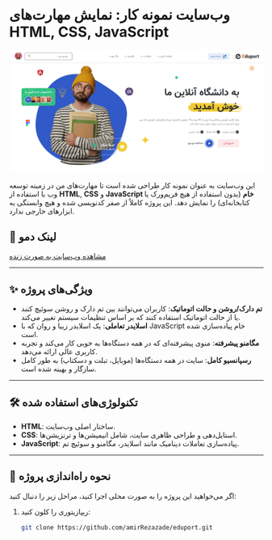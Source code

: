# وب‌سایت نمونه کار: نمایش مهارت‌های HTML, CSS, JavaScript

![Preview](./images/demo.PNG) 

این وب‌سایت به عنوان نمونه کار طراحی شده است تا مهارت‌های من در زمینه توسعه وب با استفاده از **HTML**, **CSS** و **JavaScript خام** (بدون استفاده از هیچ فریم‌ورک یا کتابخانه‌ای) را نمایش دهد. این پروژه کاملاً از صفر کدنویسی شده و هیچ وابستگی به ابزارهای خارجی ندارد.

## 🔗 لینک دمو

<a href="https://amirrezazade.github.io/eduport/" target="_blank">مشاهده وب‌سایت به صورت زنده</a>


---

## ✨ ویژگی‌های پروژه

- **تم دارک/روشن و حالت اتوماتیک**: کاربران می‌توانند بین تم دارک و روشن سوئیچ کنند یا از حالت اتوماتیک استفاده کنند که بر اساس تنظیمات سیستم تغییر می‌کند.
- **اسلایدر تعاملی**: یک اسلایدر زیبا و روان که با JavaScript خام پیاده‌سازی شده است.
- **مگامنو پیشرفته**: منوی پیشرفته‌ای که در همه دستگاه‌ها به خوبی کار می‌کند و تجربه کاربری عالی ارائه می‌دهد.
- **رسپانسیو کامل**: سایت در همه دستگاه‌ها (موبایل، تبلت و دسکتاپ) به طور کامل سازگار و بهینه شده است.

---

## 🛠️ تکنولوژی‌های استفاده شده

- **HTML**: ساختار اصلی وب‌سایت.
- **CSS**: استایل‌دهی و طراحی ظاهری سایت، شامل انیمیشن‌ها و ترنزیشن‌ها.
- **JavaScript**: پیاده‌سازی تعاملات دینامیک مانند اسلایدر، مگامنو و سوئیچ تم.

---

## 🚀 نحوه راه‌اندازی پروژه

اگر می‌خواهید این پروژه را به صورت محلی اجرا کنید، مراحل زیر را دنبال کنید:

1. ریپازیتوری را کلون کنید:
   ```bash
   git clone https://github.com/amirRezazade/eduport.git
